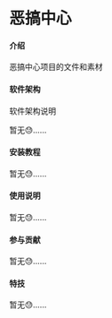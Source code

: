 # 恶搞中心

#### 介绍
恶搞中心项目的文件和素材

#### 软件架构
软件架构说明

暂无😓……

#### 安装教程

暂无😓……

#### 使用说明

暂无😓……

#### 参与贡献

暂无😓……

#### 特技

暂无😓……
